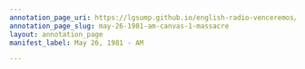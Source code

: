 ```yaml
---
annotation_page_uri: https://lgsump.github.io/english-radio-venceremos/annotations/may-26-1981-am-canvas-1-massacre.json
annotation_page_slug: may-26-1981-am-canvas-1-massacre
layout: annotation_page
manifest_label: May 26, 1981 - AM

---
```

